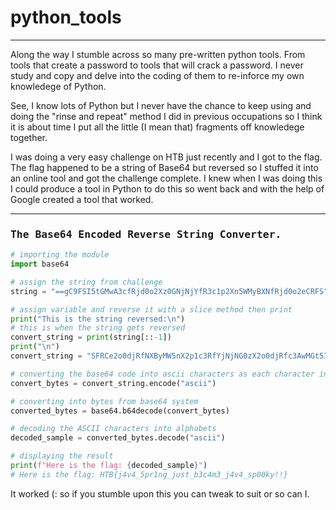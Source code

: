 # python_tools

___


Along the way I stumble across so many pre-written python tools. From tools
that create a password to tools that will crack a password.  I never study 
and copy and delve into the coding of them to re-inforce my own knowledege 
of Python.  

See, I know lots of Python but I never have the chance to keep using and doing
the "rinse and repeat" method I did in previous occupations so I think it
is about time I put all the little (I mean that) fragments off knowledege together.

I was doing a very easy challenge on HTB just recently and I got to the flag.
The flag happened to be a string of Base64 but reversed so I stuffed it into an
online tool and got the challenge complete. I knew when I was doing this I could 
produce a tool in Python to do this so went back and with the help of Google
created a tool that worked.

---

### <samp>The Base64 Encoded Reverse String Converter.</samp>

```python
# importing the module
import base64

# assign the string from challenge
string = "==gC9FSI5tGMwA3cfRjd0o2Xz0GNjNjYfR3c1p2Xn5WMyBXNfRjd0o2eCRFS"

# assign variable and reverse it with a slice method then print
print("This is the string reversed:\n") 
# this is when the string gets reversed 
convert_string = print(string[::-1])	
print("\n")
convert_string = "SFRCe2o0djRfNXByMW5nX2p1c3RfYjNjNG0zX2o0djRfc3AwMGt5ISF9Cg=="

# converting the base64 code into ascii characters as each character in B64 is 6 bits
convert_bytes = convert_string.encode("ascii")

# converting into bytes from base64 system
converted_bytes = base64.b64decode(convert_bytes)

# decoding the ASCII characters into alphabets
decoded_sample = converted_bytes.decode("ascii")

# displaying the result
print(f"Here is the flag: {decoded_sample}")
# Here is the flag: HTB{j4v4_5pr1ng_just_b3c4m3_j4v4_sp00ky!!}  
```

It worked (: so if you stumble upon this you can tweak to suit or so can I.
